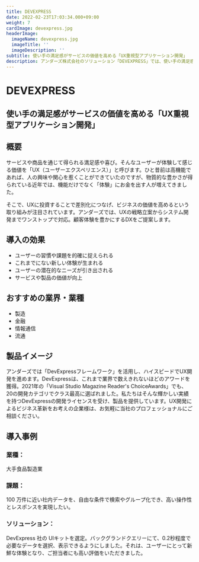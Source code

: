 ```yaml
---
title: DEVEXPRESS
date: 2022-02-23T17:03:34.000+09:00
weight: 7
cardImage: devexpress.jpg
headerImage:
  imageName: devexpress.jpg
  imageTitle: ''
  imageDescription: ''
subtitle: 使い手の満足感がサービスの価値を高める「UX重視型アプリケーション開発」
description: アンダーズ株式会社のソリューション「DEVEXPRESS」では、使い手の満足感がサービスの価値を高める「UX重視型アプリケーション開発」をご提供します。「DevExpressフレームワーク」を活用し、ハイスピードでUX開発を進めます。UX開発によるビジネス革新をお考えの企業様は、お気軽に当社のプロフェッショナルにご相談ください。
---
```

# DEVEXPRESS

## 使い手の満足感がサービスの価値を高める「UX重視型アプリケーション開発」



## 概要

サービスや商品を通じて得られる満足感や喜び。そんなユーザーが体験して感じる価値を「UX（ユーザーエクスペリエンス）」と呼びます。ひと昔前は高機能であれば、人の興味や関心を惹くことができていたのですが、物質的な豊かさが得られている近年では、機能だけでなく「体験」にお金を出す人が増えてきました。

そこで、UXに投資することで差別化につなげ、ビジネスの価値を高めるという取り組みが注目されています。アンダーズでは、UXの戦略立案からシステム開発までワンストップで対応。顧客体験を豊かにするDXをご提案します。



## 導入の効果

* ユーザーの習慣や課題を的確に捉えられる
* これまでにない新しい体験が生まれる
* ユーザーの潜在的なニーズが引き出される
* サービスや製品の価値が向上



## おすすめの業界・業種

* 製造
* 金融
* 情報通信
* 流通



## 製品イメージ

アンダーズでは「DevExpressフレームワーク」を活用し、ハイスピードでUX開発を進めます。DevExpressは、これまで業界で数えきれないほどのアワードを獲得。2021年の「Visual Studio Magazine Reader's ChoiceAwards」でも、20の開発カテゴリでクラス最高に選ばれました。私たちはそんな輝かしい実績を持つDevExpressの開発ライセンスを受け、製品を提供しています。UX開発によるビジネス革新をお考えの企業様は、お気軽に当社のプロフェッショナルにご相談ください。



## 導入事例

### 業種：

大手食品製造業

### 課題：

100 万件に近い社内データを、自由な条件で検索やグループ化でき、高い操作性とレスポンスを実現したい。

### ソリューション：

DevExpress 社の UIキットを選定。バックグランドクエリーにて、0.2秒程度で必要なデータを選択、表示できるようにしました。それは、ユーザーにとって新鮮な体験となり、ご担当者にも高い評価をいただきました。